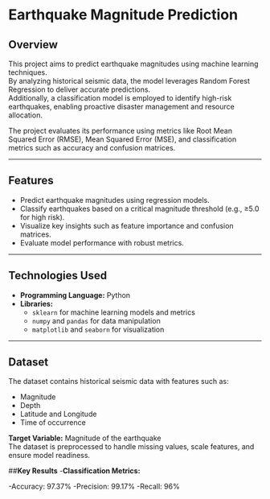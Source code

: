 # **Earthquake Magnitude Prediction**

## **Overview**
This project aims to predict earthquake magnitudes using machine learning techniques.  
By analyzing historical seismic data, the model leverages Random Forest Regression to deliver accurate predictions.  
Additionally, a classification model is employed to identify high-risk earthquakes, enabling proactive disaster management and resource allocation.  

The project evaluates its performance using metrics like Root Mean Squared Error (RMSE), Mean Squared Error (MSE), and classification metrics such as accuracy and confusion matrices.

---

## **Features**
- Predict earthquake magnitudes using regression models.  
- Classify earthquakes based on a critical magnitude threshold (e.g., ≥5.0 for high risk).  
- Visualize key insights such as feature importance and confusion matrices.  
- Evaluate model performance with robust metrics.  

---

## **Technologies Used**
- **Programming Language:** Python  
- **Libraries:**
  - `sklearn` for machine learning models and metrics  
  - `numpy` and `pandas` for data manipulation  
  - `matplotlib` and `seaborn` for visualization  

---

## **Dataset**
The dataset contains historical seismic data with features such as:
- Magnitude  
- Depth  
- Latitude and Longitude  
- Time of occurrence  

**Target Variable:** Magnitude of the earthquake  
The dataset is preprocessed to handle missing values, scale features, and ensure model readiness.

##**Key Results**
-**Classification Metrics:**

-Accuracy: 97.37%
-Precision: 99.17%
-Recall: 96%
